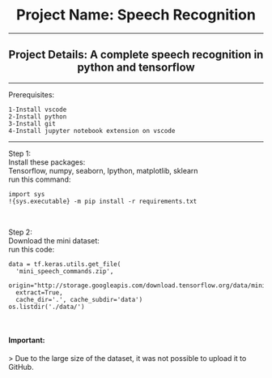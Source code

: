 <h1 align="center">Project Name: Speech Recognition</h1>
<hr>
<h2 align="center">Project Details: A complete speech recognition in python and tensorflow</h2>  
<hr>

Prerequisites:
```
1-Install vscode
2-Install python
3-Install git
4-Install jupyter notebook extension on vscode
```
<hr>

Step 1: <br>
Install these packages: <br>
Tensorflow, numpy, seaborn, Ipython, matplotlib, sklearn <br>
run this command:
```
import sys
!{sys.executable} -m pip install -r requirements.txt
```
<br>

Step 2: <br>
Download the mini dataset: <br>
run this code:
```
data = tf.keras.utils.get_file( 
  'mini_speech_commands.zip', 
  origin="http://storage.googleapis.com/download.tensorflow.org/data/mini_speech_commands.zip", 
  extract=True, 
  cache_dir='.', cache_subdir='data')
os.listdir('./data/')  
```
<br>

<h4>Important: </h4>
> Due to the large size of the dataset, it was not possible to upload it to GitHub.

